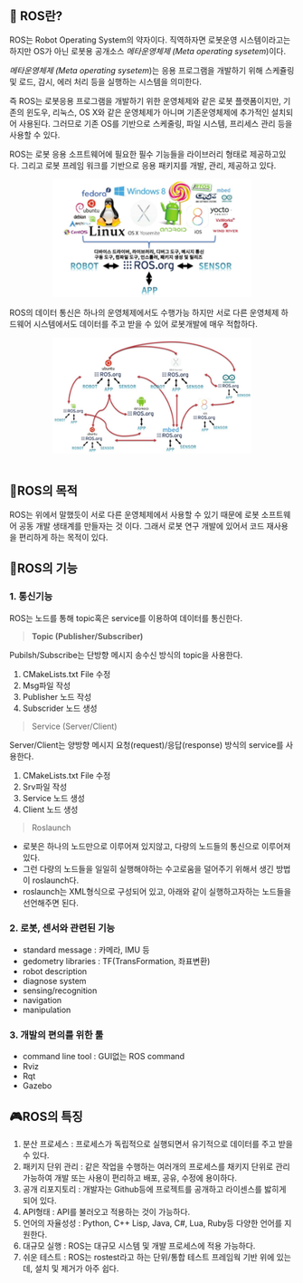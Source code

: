 ## 🤖 ROS란?
ROS는 Robot Operating System의 약자이다. 직역하자면 로봇운영 시스템이라고는 하지만 OS가 아닌 로봇용 공개소스 *메타운영체제 (Meta operating sysetem*)이다.

*메타운영체제 (Meta operating sysetem*)는 응용 프로그램을 개발하기 위해 스케쥴링 및 로드, 감시, 에러 처리 등을 실행하는 시스템을 의미한다.

즉 ROS는 로봇응용 프로그램을 개발하기 위한 운영체제와 같은 로봇 플랫폼이지만, 기존의 윈도우, 리눅스, OS X와 같은 운영체제가 아니며 기존운영체제에 추가적인 설치되어 사용된다. 그러므로 기존 OS를 기반으로 스케줄링, 파일 시스템, 프리세스 관리 등을 사용할 수 있다.

ROS는 로봇 응용 소프트웨어에 필요한 필수 기능들을 라이브러리 형태로 제공하고있다. 그리고 로봇 프레임 워크를 기반으로 응용 패키지를 개발, 관리, 제공하고 있다.

<div align = center>
    <img src = "ros_.png" width = "70%" height = "50%">
</div>

ROS의 데이터 통신은 하나의 운영체제에서도 수행가능 하지만 서로 다른 운영체제 하드웨어 시스템에서도 데이터를 주고 받을 수 있어 로봇개발에 매우 적합하다.

<div align = center>
    <img src = "ros_connect.png" width = "70%" height = "50%">
</div>

<br>

## 🦾ROS의 목적
ROS는 위에서 말했듯이 서로 다른 운영체제에서 사용할 수 있기 때문에 로봇 소프트웨어 공동 개발 생태계를 만들자는 것 이다.
그래서 로봇 연구 개발에 있어서 코드 재사용을 편리하게 하는 목적이 있다.

## 🦿ROS의 기능

### 1. 통신기능
ROS는 노드를 통해 topic혹은 service를 이용하여 데이터를 통신한다.

> **Topic (Publisher/Subscriber)**

Pubilsh/Subscribe는 단방향 메시지 송수신 방식의 topic을 사용한다.
1. CMakeLists.txt File 수정
2. Msg파일 작성
3. Publisher 노드 작성
4. Subscrider 노드 생성
   
> Service (Server/Client)

Server/Client는 양방향 메시지 요청(request)/응답(response) 방식의 service를 사용한다.
1. CMakeLists.txt File 수정
2. Srv파일 작성
3. Service 노드 생성
4. Client 노드 생성

> Roslaunch

* 로봇은 하나의 노드만으로 이루어져 있지않고, 다량의 노드들의 통신으로 이루어져있다.
* 그런 다량의 노드들을 일일히 실행해야하는 수고로움을 덜어주기 위해서 생긴 방법이 roslaunch다.
* roslaunch는 XML형식으로 구성되어 있고, 아래와 같이 실행하고자하는 노드들을 선언해주면 된다.

### 2. 로봇, 센서와 관련된 기능
* standard message : 카메라, IMU 등
* gedometry libraries : TF(TransFormation, 좌표변환)
*  robot description
*  diagnose system
*  sensing/recognition
*  navigation
*  manipulation


### 3. 개발의 편의를 위한 툴
* command line tool : GUI없는 ROS command
* Rviz
* Rqt
* Gazebo

## 🎮ROS의 특징
1. 분산 프로세스 : 프로세스가 독립적으로 실행되면서 유기적으로 데이터를 주고 받을 수 있다.
2.  패키지 단위 관리 : 같은 작업을 수행하는 여러개의 프로세스를 채키지 단위로 관리가능하여 개발 또는 사용이 편리하고 배포, 공유, 수정에 용이하다.
3.  공개 리포지토리 : 개발자는 Github등에 프로젝트를 공개하고 라이센스를 밣히게 되어 있다.
4.  API형태 : API를 불러오고 적용하는 것이 가능하다.
5.  언어의 자율성성 : Python, C++ Lisp, Java, C#, Lua, Ruby등 다양한 언어를 지원한다.
6.  대규모 실행 : ROS는 대규모 시스템 및 개발 프로세스에 적용 가능하다.
7.  쉬운 테스트 : ROS는 rostest라고 하는 단위/통합 테스트 프레임웍 기반 위에 있는데, 설치 및 제거가 아주 쉽다.
